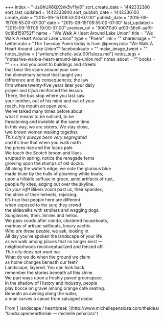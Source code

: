 +++
index = "-JzGhUX6QXSnk5vf1yl6"
sort_create_date = 1442332380
sort_last_updated = 1442333940
sort_publish_date = 1442336100
create_date = "2015-09-15T08:53:00-07:00"
publish_date = "2015-09-15T09:55:00-07:00"
date = "2015-09-15T09:55:00-07:00"
last_updated = "2015-09-15T09:19:00-07:00"
preview_url = "900711d0-af00-36e6-aaf9-9c18d159752f"
name = "We Walk A Heart Around Lake Union"
title = "We Walk A Heart Around Lake Union"
type = "Poem"
link = ""
shareimage = ""
twitterauto = "The Tuesday Poem today is from @pennyzola: \"We Walk A Heart Around Lake Union\""
facebookauto = ""
make_image_tweet = ""
notes_byline = ["writers/michelle-pe\u00f1aloza.md"]
notes_tags = "notes/we-walk-a-heart-around-lake-union.md"
notes_about = ""
books = ""
+++
and you point to buildings and streets<br>
that bear the scars around your own:<br>
the elementary school that taught you<br>
difference and its consequences; the law <br>
firm where twenty-five years later your daily<br>
prayer and _hijab_ reinforced the lesson.<br> 
There, the bus stop where you last saw<br> 
your brother, out of his mind and out of your<br>
reach, his mouth an open sore.<br>
We’ve talked many times before about <br>
what it means to be noticed, to be<br>
threatening and invisible at the same time.<br> 
In this way, we are sisters. We stay close,<br> 
two brown women walking together.<br>
_This city’s always been very segregated_<br>
and it’s true that when you walk north<br>
the prices rise and the faces pale.<br>
We touch the Scotch broom and lilacs <br>
erupted in spring, notice the renegade ferns <br>
growing upon the stumps of old docks.<br> 
All along the water’s edge, we note the glorious blue<br>
made bluer by the hulls of gleaming white boats;<br>
upon a hillside suffuse in green, amid artifacts of rust,<br>
people fly kites, edging out over the skyline.<br>
_On your left!_ Bikers zoom past us, their spandex, <br>
the shine of their helmets, rejoicing. <br>
It’s true that people here are different <br>
when exposed to the sun; they crowd <br>
the sidewalks with strollers and wagging dogs. <br>
Sunglasses, then. Smiles and hellos.<br>
We pass condo after condo, clustered houseboats, <br>
marinas of artisan sailboats, luxury yachts.<br>
_Who are these people_, we ask, looking in.<br>
All day you’ve spoken the landscape of your life<br>
as we walk among places that no longer exist &mdash;<br>
neighborhoods reconceptualized and fenced off.<br>
_This city does not want me._<br>
What do we do when the ground we claim<br>
as home changes beneath our feet?<br>
Landscape, layered. You can look back, <br>
remember the stories beneath all this shine.<br>
We part ways upon a freshly paved greenspace.<br>
In the shadow of History and Industry, people <br>
play bocce on gravel among orange café seating.<br>
Beneath an awning along the water, <br>
a man carves a canoe from salvaged cedar.

<p class="intro">From [_landscape / heartbreak_](http://www.michellepenaloza.com/theidea/ "landscape/heartbreak — michelle peñaloza")</p>
